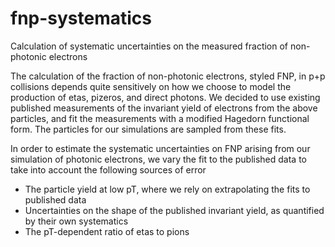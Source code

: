 # fnp-systematics
Calculation of systematic uncertainties on the measured fraction of non-photonic electrons

The calculation of the fraction of non-photonic electrons, styled FNP, in p+p collisions depends quite sensitively on how we choose to model the production of etas, pizeros, and direct photons. We decided to use existing published measurements of the invariant yield of electrons from the above particles, and fit the measurements with a modified Hagedorn functional form. The particles for our simulations are sampled from these fits. 

In order to estimate the systematic uncertainties on FNP arising from our simulation of photonic electrons, we vary the fit to the published data to take into account the following sources of error
* The particle yield at low pT, where we rely on extrapolating the fits to published data
* Uncertainties on the shape of the published invariant yield, as quantified by their own systematics
* The pT-dependent ratio of etas to pions

